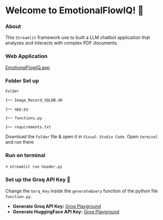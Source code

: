 # Welcome to EmotionalFlowIQ! 🔗

### About

This `Streamlit` framework use to built a LLM chatbot application that analyzes and interacts with complex PDF documents.

### Web Application

[EmotionalFlowIQ.app](https://emotionalai-flowiq.streamlit.app/)

### Folder Set up

`Folder`

  `├── Image_Record_SQLDB.db`
  
  `├── app.py`
  
  `├── functions.py`
  
  `├── requirements.txt`

Download the `Folder` file & open it in `Visual Studio Code`. Open  `terminal` and run there

### Run on terminal

\> `streamlit run header.py`


### Set up the Groq API Key 🔗
Change the `Gorq_Key` inside the `generateQuery` function of the python file  `function.py`. 

- **Generate Groq API Key:** [Groq Playground](https://console.groq.com/keys)
- **Generate HuggingFace API Key:** [Groq Playground](https://console.groq.com/keys)

